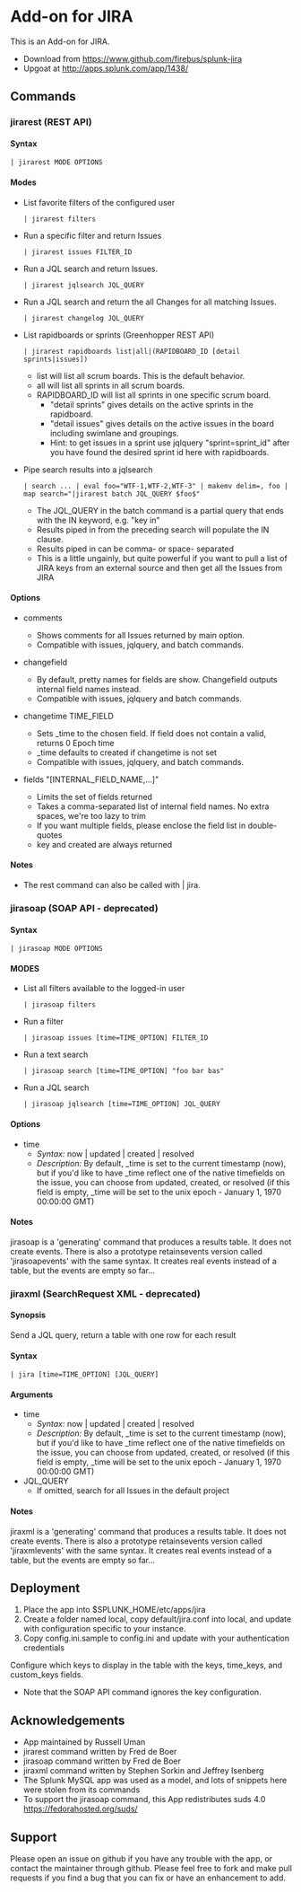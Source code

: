 Add-on for JIRA
======================

This is an Add-on for JIRA.

* Download from https://www.github.com/firebus/splunk-jira
* Upgoat at http://apps.splunk.com/app/1438/

## Commands

### jirarest (REST API)

#### Syntax

```
| jirarest MODE OPTIONS
```

#### Modes

* List favorite filters of the configured user

  ```
  | jirarest filters
  ```

* Run a specific filter and return Issues

  ```
  | jirarest issues FILTER_ID
  ```

* Run a JQL search and return Issues.

  ```
  | jirarest jqlsearch JQL_QUERY
  ```

* Run a JQL search and return the all Changes for all matching Issues.
  
  ```
  | jirarest changelog JQL_QUERY
  ```

* List rapidboards or sprints (Greenhopper REST API)

  ```
  | jirarest rapidboards list|all|(RAPIDBOARD_ID [detail sprints|issues])
  ```

  * list will list all scrum boards. This is the default behavior.
  * all will list all sprints in all scrum boards.
  * RAPIDBOARD_ID will list all sprints in one specific scrum board.
    * "detail sprints" gives details on the active sprints in the rapidboard.
    * "detail issues" gives details on the active issues in the board including swimlane and groupings.
    * Hint: to get issues in a sprint use jqlquery "sprint=sprint_id" after you have found the desired sprint id here with rapidboards.

* Pipe search results into a jqlsearch

  ```
  | search ... | eval foo="WTF-1,WTF-2,WTF-3" | makemv delim=, foo | map search="|jirarest batch JQL_QUERY $foo$"
  ```

  * The JQL_QUERY in the batch command is a partial query that ends with the IN keyword, e.g. "key in"
  * Results piped in from the preceding search will populate the IN clause.
  * Results piped in can be comma- or space- separated
  * This is a little ungainly, but quite powerful if you want to pull a list of JIRA keys from an external source and then get all the Issues from JIRA

#### Options

* comments 
  * Shows comments for all Issues returned by main option.
  * Compatible with issues, jqlquery, and batch commands.

* changefield
  * By default, pretty names for fields are show. Changefield outputs internal field names instead.
  * Compatible with issues, jqlquery and batch commands.

* changetime TIME_FIELD
   * Sets _time to the chosen field. If field does not contain a valid, returns 0 Epoch time
   * _time defaults to created if changetime is not set
   * Compatible with issues, jqlquery, and batch commands.

* fields "[INTERNAL_FIELD_NAME,...]"
   * Limits the set of fields returned
   * Takes a comma-separated list of internal field names. No extra spaces, we're too lazy to trim
   * If you want multiple fields, please enclose the field list in double-quotes
   * key and created are always returned

#### Notes

* The rest command can also be called with | jira. 

### jirasoap (SOAP API - deprecated)

#### Syntax

```
| jirasoap MODE OPTIONS
```

#### MODES

* List all filters available to the logged-in user

  ```
  | jirasoap filters
  ```

* Run a filter

  ```
  | jirasoap issues [time=TIME_OPTION] FILTER_ID
  ```

* Run a text search

  ```
  | jirasoap search [time=TIME_OPTION] "foo bar bas"
  ```

* Run a JQL search

  ```
  | jirasoap jqlsearch [time=TIME_OPTION] JQL_QUERY
  ```

#### Options

* time
    * *Syntax:* now | updated | created | resolved
    * *Description:* By default, _time is set to the current timestamp (now), but if you'd like to have _time reflect one of the native timefields on the issue, you can choose from updated, created, or resolved (if this field is empty, _time will be set to the unix epoch - January 1, 1970 00:00:00 GMT)

#### Notes

jirasoap is a 'generating' command that produces a results table. It does not create events. There is also a prototype retainsevents version called 'jirasoapevents' with the same syntax.
It creates real events instead of a table, but the events are empty so far...

### jiraxml (SearchRequest XML - deprecated)

#### Synopsis

Send a JQL query, return a table with one row for each result

#### Syntax

```
| jira [time=TIME_OPTION] [JQL_QUERY]
```

#### Arguments

* time
    * *Syntax:* now | updated | created | resolved
    * *Description:* By default, _time is set to the current timestamp (now), but if you'd like to have _time reflect one of the native timefields on the issue, you can choose from updated, created, or resolved (if this field is empty, _time will be set to the unix epoch - January 1, 1970 00:00:00 GMT)
* JQL_QUERY
    * If omitted, search for all Issues in the default project

#### Notes

jiraxml is a 'generating' command that produces a results table. It does not create events. There is also a prototype retainsevents version called 'jiraxmlevents' with the same syntax.
It creates real events instead of a table, but the events are empty so far...

## Deployment

1. Place the app into $SPLUNK_HOME/etc/apps/jira
2. Create a folder named local, copy default/jira.conf into local, and update with configuration specific to your instance.
3. Copy config.ini.sample to config.ini and update with your authentication credentials

Configure which keys to display in the table with the keys, time_keys, and custom_keys fields.

* Note that the SOAP API command ignores the key configuration.

## Acknowledgements

* App maintained by Russell Uman
* jirarest command written by Fred de Boer
* jirasoap command written by Fred de Boer
* jiraxml command written by Stephen Sorkin and Jeffrey Isenberg
* The Splunk MySQL app was used as a model, and lots of snippets here were stolen from its commands
* To support the jirasoap command, this App redistributes suds 4.0 https://fedorahosted.org/suds/

## Support

Please open an issue on github if you have any trouble with the app, or contact the maintainer through github.
Please feel free to fork and make pull requests if you find a bug that you can fix or have an enhancement to add.